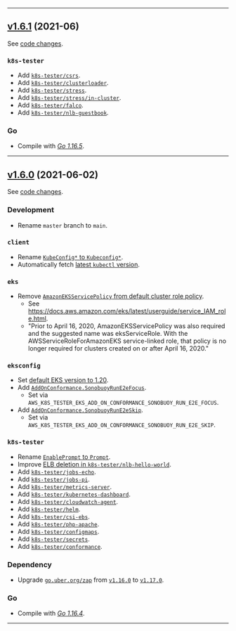 

<hr>

## [v1.6.1](https://github.com/aws/aws-k8s-tester/releases/tag/v1.6.1) (2021-06)

See [code changes](https://github.com/aws/aws-k8s-tester/compare/v1.6.0...v1.6.1).

### `k8s-tester`

- Add [`k8s-tester/csrs`](https://github.com/aws/aws-k8s-tester/commit/90ef22a2e6505189f998d1f6ed738fe05f73d56d).
- Add [`k8s-tester/clusterloader`](https://github.com/aws/aws-k8s-tester/commit/7b9113c21f440623ec01bdea5d81a74176100746).
- Add [`k8s-tester/stress`](https://github.com/aws/aws-k8s-tester/commit/310f44bc0da12ca093b02f74680b34131d6283a6).
- Add [`k8s-tester/stress/in-cluster`](https://github.com/aws/aws-k8s-tester/commit/e0b5fa0b0fb97851d86d268d093f4754617c638b).
- Add [`k8s-tester/falco`](https://github.com/aws/aws-k8s-tester/pull/221).
- Add [`k8s-tester/nlb-guestbook`](https://github.com/aws/aws-k8s-tester/commit/6c985cfabff769c020d2f1f131c4106607fa5d95).

### Go

- Compile with [*Go 1.16.5*](https://golang.org/doc/devel/release.html#go1.16).


<hr>


## [v1.6.0](https://github.com/aws/aws-k8s-tester/releases/tag/v1.6.0) (2021-06-02)

See [code changes](https://github.com/aws/aws-k8s-tester/compare/v1.5.9...v1.6.0).

### Development

- Rename `master` branch to `main`.

### `client`

- Rename [`KubeConfig*` to `Kubeconfig*`](https://github.com/aws/aws-k8s-tester/commit/e7e10253a44a33ff9c16955a39df43d9e412c944).
- Automatically fetch [latest `kubectl` version](https://github.com/aws/aws-k8s-tester/commit/cfd76e8c53f444a3d3d1782a38801bb8d56baa49).

### `eks`

- Remove [`AmazonEKSServicePolicy` from default cluster role policy](https://github.com/aws/aws-k8s-tester/commit/8fe9e9b696333947b4420a3d08f72498e57d1766).
  - See https://docs.aws.amazon.com/eks/latest/userguide/service_IAM_role.html.
  - "Prior to April 16, 2020, AmazonEKSServicePolicy was also required and the suggested name was eksServiceRole. With the AWSServiceRoleForAmazonEKS service-linked role, that policy is no longer required for clusters created on or after April 16, 2020."

### `eksconfig`

- Set [default EKS version to 1.20](https://github.com/aws/aws-k8s-tester/commit/8f6b05193721b19378cdd1c69f6f2d787341d1f2).
- Add [`AddOnConformance.SonobuoyRunE2eFocus`](https://github.com/aws/aws-k8s-tester/pull/217).
  - Set via `AWS_K8S_TESTER_EKS_ADD_ON_CONFORMANCE_SONOBUOY_RUN_E2E_FOCUS`.
- Add [`AddOnConformance.SonobuoyRunE2eSkip`](https://github.com/aws/aws-k8s-tester/pull/217).
  - Set via `AWS_K8S_TESTER_EKS_ADD_ON_CONFORMANCE_SONOBUOY_RUN_E2E_SKIP`.

### `k8s-tester`

- Rename [`EnablePrompt` to `Prompt`](https://github.com/aws/aws-k8s-tester/commit/e7e10253a44a33ff9c16955a39df43d9e412c944).
- Improve [ELB deletion in `k8s-tester/nlb-hello-world`](https://github.com/aws/aws-k8s-tester/commit/288c27cb9922164743cc9e7af5c2443e238147d5).
- Add [`k8s-tester/jobs-echo`](https://github.com/aws/aws-k8s-tester/commit/7d05190c873f3166fcf55f75832b40cc74826944).
- Add [`k8s-tester/jobs-pi`](https://github.com/aws/aws-k8s-tester/commit/5a188f1874876ad4228c02afdb99da730418763a).
- Add [`k8s-tester/metrics-server`](https://github.com/aws/aws-k8s-tester/commit/b95ed4f88e8143c5b94a5e66448718bf513abf9b).
- Add [`k8s-tester/kubernetes-dashboard`](https://github.com/aws/aws-k8s-tester/commit/ebe96e838950abc14f1016532e715112d5624f01).
- Add [`k8s-tester/cloudwatch-agent`](https://github.com/aws/aws-k8s-tester/commit/e46ea545846a662e0e950ee70facfec6e060b5de).
- Add [`k8s-tester/helm`](https://github.com/aws/aws-k8s-tester/commit/2a2c739f085bec0b4d8d7b2bae0789abe4d54c65).
- Add [`k8s-tester/csi-ebs`](https://github.com/aws/aws-k8s-tester/commit/075fe2234e9fa0bc14a4b2a314db70ab45670e1a).
- Add [`k8s-tester/php-apache`](https://github.com/aws/aws-k8s-tester/commit/a9a70d681e491f9f22ffcad025cc2601ee47cde1).
- Add [`k8s-tester/configmaps`](https://github.com/aws/aws-k8s-tester/commit/117fab905c090a3f8501112fc4885cc398f27db7).
- Add [`k8s-tester/secrets`](https://github.com/aws/aws-k8s-tester/commit/a77b8ceb473fe814bee5cb019f0df0c371185368).
- Add [`k8s-tester/conformance`](https://github.com/aws/aws-k8s-tester/commit/80c0b9e78252ab35cd8d58add52e8aee8615acc8).

### Dependency

- Upgrade [`go.uber.org/zap`](https://github.com/uber-go/zap/releases) from [`v1.16.0`](https://github.com/uber-go/zap/releases/tag/v1.16.0) to [`v1.17.0`](https://github.com/uber-go/zap/releases/tag/v1.17.0).

### Go

- Compile with [*Go 1.16.4*](https://golang.org/doc/devel/release.html#go1.16).


<hr>
